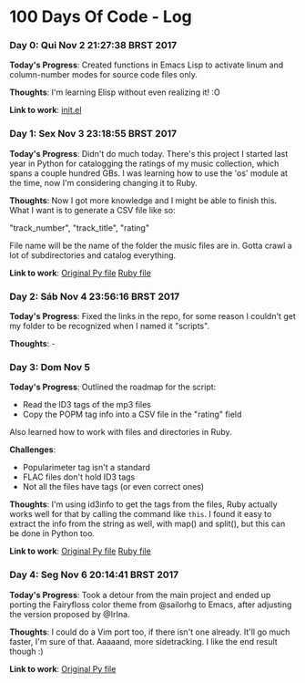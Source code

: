 # 100 Days Of Code - Log

### Day 0: Qui Nov  2 21:27:38 BRST 2017

**Today's Progress**: Created functions in Emacs Lisp to activate linum and
  column-number modes for source code files only.

**Thoughts**: I'm learning Elisp without even realizing it! :O

**Link to work**: [init.el](https://github.com/Auralcat/my-dotfiles/blob/master/.emacs.d/init.el)

### Day 1: Sex Nov  3 23:18:55 BRST 2017

**Today's Progress**: Didn't do much today. There's this project I started last
  year in Python for catalogging the ratings of my music collection, which
  spans a couple hundred GBs. I was learning how to use the 'os' module at
  the time, now I'm considering changing it to Ruby.

**Thoughts**: Now I got more knowledge and I might be able to finish this.
  What I want is to generate a CSV file like so:

  "track_number", "track_title", "rating"

  File name will be the name of the folder the music files are in.
  Gotta crawl a lot of subdirectories and catalog everything.

**Link to work**: [Original Py file](https://github.com/Auralcat/100-days-of-code/blob/master/scripts/songsToCSV.py)
                  [Ruby file](https://github.com/Auralcat/100-days-of-code/blob/master/scripts/songsToCSV.rb)

### Day 2: Sáb Nov  4 23:56:16 BRST 2017

**Today's Progress**: Fixed the links in the repo, for some reason I couldn't
  get my folder to be recognized when I named it "scripts".

**Thoughts**: -

### Day 3: Dom Nov 5

**Today's Progress**: Outlined the roadmap for the script:
  - Read the ID3 tags of the mp3 files
  - Copy the POPM tag info into a CSV file in the "rating" field

  Also learned how to work with files and directories in Ruby.

**Challenges**:
  - Popularimeter tag isn't a standard
  - FLAC files don't hold ID3 tags
  - Not all the files have tags (or even correct ones)

**Thoughts**: I'm using id3info to get the tags from the files, Ruby actually
  works well for that by calling the command like `this`.  I found it easy to
  extract the info from the string as well, with map() and split(), but this can
  be done in Python too.

**Link to work**: [Original Py file](https://github.com/Auralcat/100-days-of-code/blob/master/scripts/songsToCSV.py)
                  [Ruby file](https://github.com/Auralcat/100-days-of-code/blob/master/scripts/songsToCSV.rb)

### Day 4: Seg Nov  6 20:14:41 BRST 2017

**Today's Progress**: Took a detour from the main project and ended up porting
  the Fairyfloss color theme from @sailorhg to Emacs, after adjusting the
  version proposed by @IrIna.

**Thoughts**: I could do a Vim port too, if there isn't one already. It'll go much faster, I'm sure of that.
  Aaaaand, more sidetracking. I like the end result though :)

**Link to work**: [Original Py file](https://github.com/Auralcat/fairyfloss/blob/gh-pages/fairyfloss-theme.el)
